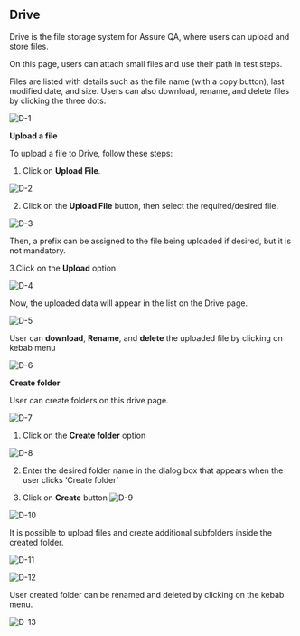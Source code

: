 ## Drive
Drive is the file storage system for Assure QA, where users can upload and store files.

On this page, users can attach small files and use their path in test steps.

Files are listed with details such as the file name (with a copy button), last modified date, and size. Users can also download, rename, and delete files by clicking the three dots.

![D-1](/images/D-1.png)

**Upload a file**

To upload a file to Drive, follow these steps:

1. Click on **Upload File**.

![D-2](/images/D-2.png)

2. Click on the **Upload File** button, then select the required/desired file.

![D-3](/images/D-3.png)

Then, a prefix can be assigned to the file being uploaded if desired, but it is not mandatory.

3.Click on the **Upload** option

![D-4](/images/D-4.png)

Now, the uploaded data will appear in the list on the Drive page.

![D-5](/images/D-5.png)

User can **download**, **Rename**,  and **delete** the uploaded file by clicking on kebab menu

![D-6](/images/D-6.png)

**Create folder**

User can create folders on this drive page.

![D-7](/images/D-7.png)

1. Click on the **Create folder** option

![D-8](/images/D-8.png)

2. Enter the desired folder name in the dialog box that appears when the user clicks ‘Create folder’

3. Click on **Create** button
![D-9](/images/D-9.png)

![D-10](/images/D-10.png)

It is possible to upload files and create additional subfolders inside the created folder.

![D-11](/images/D-11.png)

![D-12](images/D-12.png)

User created folder can be renamed and deleted by clicking on the kebab menu.

![D-13](/images/D-13.png)
